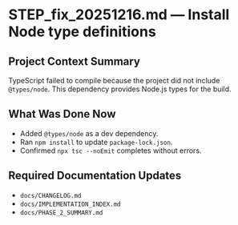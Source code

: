 # STEP_fix_20251216.md — Install Node type definitions

## Project Context Summary
TypeScript failed to compile because the project did not include `@types/node`. This dependency provides Node.js types for the build.

## What Was Done Now
- Added `@types/node` as a dev dependency.
- Ran `npm install` to update `package-lock.json`.
- Confirmed `npx tsc --noEmit` completes without errors.

## Required Documentation Updates
- `docs/CHANGELOG.md`
- `docs/IMPLEMENTATION_INDEX.md`
- `docs/PHASE_2_SUMMARY.md`
